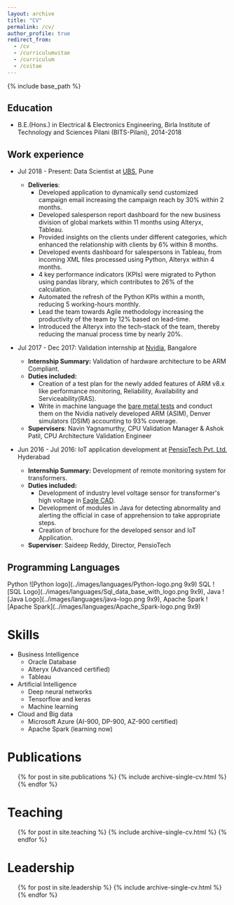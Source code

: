 ```yaml
---
layout: archive
title: "CV"
permalink: /cv/
author_profile: true
redirect_from:
  - /cv
  - /curriculumvitae
  - /curriculum
  - /cvitae
---
```


{% include base_path %}

## Education
* B.E.(Hons.) in Electrical & Electronics Engineering, Birla Institute of Technology and Sciences Pilani (BITS-Pilani), 2014-2018

## Work experience
* Jul 2018 - Present: Data Scientist at [UBS](https://www.ubs.com/), Pune
  * **Deliveries**: 
    * Developed application to dynamically send customized campaign email increasing the campaign reach by 30% within 2 months.
    * Developed salesperson report dashboard for the new business division of global markets within 11 months using
     Alteryx, Tableau.
    * Provided insights on the clients under different categories, which enhanced the relationship with clients by 6% within 8 months.
    * Developed events dashboard for salespersons in Tableau, from incoming XML files processed using Python, Alteryx
     within 4 months.
    * 4 key performance indicators (KPIs) were migrated to Python using pandas library, which contributes to 26% of the calculation.
    * Automated the refresh of the Python KPIs within a month, reducing 5 working-hours monthly.
    * Lead the team towards Agile methodology increasing the productivity of the team by 12% based on lead-time.
    * Introduced the Alteryx into the tech–stack of the team, thereby reducing the manual process time by nearly 20%. 

* Jul 2017 - Dec 2017: Validation internship at [Nvidia](https://www.nvidia.com/en-in/), Bangalore
    * **Internship Summary:** Validation of hardware architecture to be ARM Compliant.
    * **Duties included:** 
        * Creation of a test plan for the newly added features of ARM v8.x like performance monitoring, Reliability, Availability and Serviceability(RAS). 
        * Write in machine language the [bare metal tests](https://en.wikipedia.org/wiki/Bare_machine) and conduct them on the Nvidia natively developed ARM (ASIM), Denver simulators (DSIM) accounting to 93% coverage.
    * **Supervisers**: Navin Yagnamurthy, CPU Validation Manager & Ashok Patil, CPU Architecture Validation Engineer
     
* Jun 2016 - Jul 2016: IoT application development at [PensioTech Pvt. Ltd](https://in.linkedin.com/company/pensio-software-technologies-pvt-ltd), Hyderabad
  * **Internship Summary:** Development of remote monitoring system for transformers.
  * **Duties included:** 
    * Development of industry level voltage sensor for transformer's high voltage in [Eagle CAD](http://eagle.autodesk.com/).
    * Development of modules in Java for detecting abnormality and alerting the official in case of
     apprehension to take appropriate steps.
    * Creation of brochure for the developed sensor and IoT Application.
  * **Superviser**: Saideep Reddy, Director, PensioTech
  
## Programming Languages
Python ![Python logo](../images/languages/Python-logo.png 9x9)
SQL ![SQL Logo](../images/languages/Sql_data_base_with_logo.png 9x9),
Java ![Java Logo](../images/languages/java-logo.png 9x9), 
Apache Spark ![Apache Spark](../images/languages/Apache_Spark-logo.png 9x9)

Skills 
======
* Business Intelligence
  * Oracle Database
  * Alteryx (Advanced certified)
  * Tableau
* Artificial Intelligence
    * Deep neural networks
    * Tensorflow and keras
    * Machine learning
* Cloud and Big data
    * Microsoft Azure (AI-900, DP-900, AZ-900 certified)
    * Apache Spark (learning now)
    
Publications
======
  <ul>{% for post in site.publications %}
    {% include archive-single-cv.html %}
  {% endfor %}</ul>
 
Teaching
======
  <ul>{% for post in site.teaching %}
    {% include archive-single-cv.html %}
  {% endfor %}</ul>
  
Leadership
======
  <ul>{% for post in site.leadership %}
    {% include archive-single-cv.html %}
  {% endfor %}</ul>